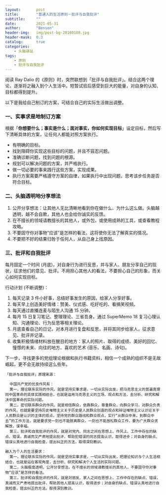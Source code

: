 ```yaml
---
layout:       post
title:        "普通人的生活原则－批评与自我批评"
subtitle:     ""
date:         2021-05-31
author:       "Benson"
header-img:   img/post-bg-20180108.jpg
header-mask:  0.3
catalog:      true
categories:
    - 头脑驿站
tags: 
    - 原则
    - 批评与自我批评
---
```

阅读 Ray Dalio 的《原则》时，突然联想到「批评与自我批评」。结合这两个理论，逐渐将之融入到个人生活中。短暂试验后感受到巨大的能量，对自身的认知、目标都得到提升。

以下是我给自己制订的方案，可结合自己的实际生活做出调整。

### **一、实事求是地制订方案**

根据「**你想要什么；事实是什么；面对事实，你如何实现目标**」设定目标，然后写下清晰具体的方案，让任何人都能对照方案执行。

- 有明确的目标。
- 找到阻碍你实现这些目标的问题，并且不容忍问题。
- 准确诊断问题，找到问题的根源。
- 规划可以解决问题的方案，并严格执行。
- 做一切必要的事来践行这些方案，实现成果。
- 执行方案需要严格遵守方案的自律，如果执行中出现问题，思考该步任务是否符合目标。

### **二、头脑透明地分享想法**

1. 公开分享想法：让其他人无比清晰地看到你在做什么、为什么这么做。头脑越透明，越不会自欺，其他人也会给你诚实的反馈。
2. 在不擅长的领域请教擅长的其他人，或外包，或使用成熟的工具，或查看教程攻略。
3. 不要固守你对事物“应该”是怎样的看法，这将使你无法了解真实的情况。
4. 不要把不好的结果归咎于任何人，从自己身上找原因。

### **三、批评和自我批评**

每月固定一个时间 (月底)，对自身行为进行反思，并与家人、朋友分享自己的现状，征求他们的意见、批评。不用担心其他人的看法，不要担心自己的形象，而关心如何实现目标。

行动计划 (不断调整)：

1. 每天记录 3 件小好事，总结好事发生的原因，给家人分享好事。
2. 每天早上创造美好情绪：赞美、仪式感、吃好吃的、看搞笑视频。
3. 每天通过直播连麦与陌生人沟通 15 分钟。
4. 每月 15 日复习笔记、整理理论、三省吾身。通过 SuperMemo 18 复习心理认知、沟通理论、行为反思等相关理论。
5. 月底查看自己的日记，对本月进行复盘和反思，并将其同步给家人，征求意见、批评并记录。
6. 收集积极情绪材料放在醒目的地方：家人的照片、取得的成绩、美好的回忆、憧憬的未来、向往的地方、喜欢的艺术 (音乐、名画、诗句)。

下一步，寻找更多的党组理论根据和执行书籍资料，相信一个成熟的组织不是无故崛起，更不会无故持续这么些年。

```#text
「批评与自我批评」原理来源：

  中国共产党的优良作风有：
  第一，理论联系实际的作风，就是坚持实事求是，一切从实际出发，把马克思主义的普遍真理同中国革命的具体实践相结合，也就是运用马克思主义的立场、观点和方法，去分析、研究和解决中国革命的实际问题。
  第二，密切联系群众的作风，就是相信群众，依靠群众，尊重群众，向群众学习，对群众负责的作风，也就是要坚持历史唯物主义关于历史是人民群众创造的观点和辩证唯物主义认识论关于人民群众是认识的主体的观点，坚持党的群众路线和群众观点，实行“从群众中来，到群众中去”的工作方法，就是要求党一刻也不能脱离群众，一刻也不能放松群众工作，要为广大群众求解放，谋幸福。
  第三，批评和自我批评的作风，就是对党内、同志之间在思想上、作风上、工作中存在的缺点、错误，真诚而又严肃地提出批评，帮助犯错误的同志提高认识，取得进步；对自身的缺点、错误认真地进行自我检查，提出纠正的方法，取得深刻教训。 

融入为个人的生活要求：
  第一，理论联系实际的作风，就是坚持实事求是，一切从实际出发，把理论知识与个人生活相结合，也就是站在客观角度，去分析、研究和解决个人生活的实际问题。
  第二，头脑极度透明，公开分享想法，在不擅长的领域请教擅长的其他人，不要固守你对事物“应该”是怎样的看法。
  第三，批评和自我批评的作风，就是对朋友、家人之间在思想上、工作中存在的缺点、错误，真诚而又严肃地提出批评，帮助其他人提高认识，取得进步；对自身的缺点、错误认真地进行自我检查，提出纠正的方法，取得深刻教训。
```